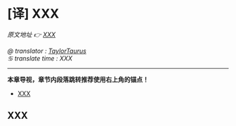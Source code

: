 # [译] XXX

*原文地址 👉 [XXX][0]*

*@ translator : [TaylorTaurus](https://github.com/taylortaurus)*    
*♋ translate time : XXX*    

---

**本章导视，章节内段落跳转推荐使用右上角的锚点！**


- [XXX](#xxx)

## XXX

[0]: XXX
[1]: https://www.ranorex.com/rx-media/rx-user-guide/v8.2/download/RxSampleDataDrivenTesting.zip
[2]: ..\\..\\..\\ranorex-studio-fundamentals/ranorex-studio/[译]RanorexStudio起始页.html
[3]: ..\\..\\..\\ranorex-studio-fundamentals/ranorex-recorder/index.html
[4]: ..\\..\\..\\ranorex-studio-fundamentals/test-suite/index.html
[5]: .\[译]数据和数据的管理.html
